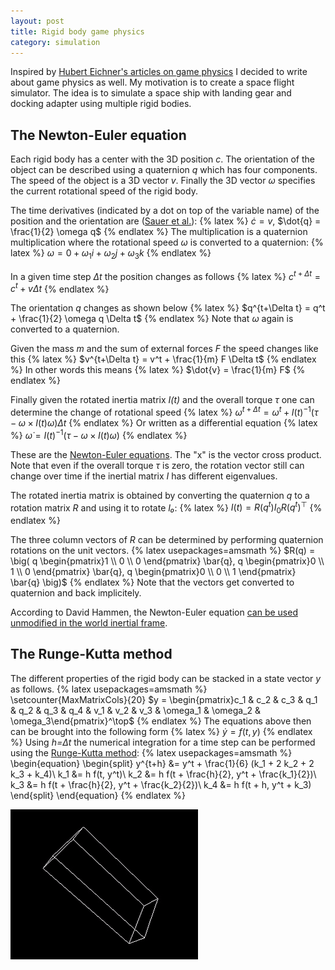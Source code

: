 ```yaml
---
layout: post
title: Rigid body game physics
category: simulation
---
```


Inspired by [Hubert Eichner's articles on game physics][1] I decided to write about game physics as well.
My motivation is to create a space flight simulator.
The idea is to simulate a space ship with landing gear and docking adapter using multiple rigid bodies.

## The Newton-Euler equation
Each rigid body has a center with the 3D position *c*.
The orientation of the object can be described using a quaternion *q* which has four components.
The speed of the object is a 3D vector *v*.
Finally the 3D vector *ω* specifies the current rotational speed of the rigid body.

The time derivatives (indicated by a dot on top of the variable name) of the position and the orientation are ([Sauer et al.][2]):
{% latex %}
$\dot{c} = v$, $\dot{q} = \frac{1}{2} \omega q$
{% endlatex %}
The multiplication is a quaternion multiplication where the rotational speed *ω* is converted to a quaternion:
{% latex %}
$\omega = 0 + \omega_1 i + \omega_2 j + \omega_3 k$
{% endlatex %}

In a given time step *Δt* the position changes as follows
{% latex %}
$c^{t+\Delta t} = c^t + v \Delta t$
{% endlatex %}

The orientation *q* changes as shown below
{% latex %}
$q^{t+\Delta t} = q^t + \frac{1}{2} \omega q \Delta t$
{% endlatex %}
Note that *ω* again is converted to a quaternion.

Given the mass *m* and the sum of external forces *F* the speed changes like this
{% latex %}
$v^{t+\Delta t} = v^t + \frac{1}{m} F \Delta t$
{% endlatex %}
In other words this means
{% latex %}
$\dot{v} = \frac{1}{m} F$
{% endlatex %}

Finally given the rotated inertia matrix *I(t)* and the overall torque *τ* one can determine the change of rotational speed
{% latex %}
$\omega^{t+\Delta t} = \omega^t + I(t)^{-1} (\tau - \omega \times I(t) \omega) \Delta t$
{% endlatex %}
Or written as a differential equation
{% latex %}
$\dot{\omega} = I(t)^{-1} (\tau - \omega \times I(t) \omega)$
{% endlatex %}

These are the [Newton-Euler equations][3].
The "x" is the vector cross product.
Note that even if the overall torque *τ* is zero, the rotation vector still can change over time if the inertial matrix *I* has different eigenvalues.

The rotated inertia matrix is obtained by converting the quaternion *q* to a rotation matrix *R* and using it to rotate *I₀*:
{% latex %}
$I(t)=R(q^t) I_0 R(q^t)^\top$
{% endlatex %}

The three column vectors of *R* can be determined by performing quaternion rotations on the unit vectors.
{% latex usepackages=amsmath %}
$R(q) = \big(
q \begin{pmatrix}1 \\ 0 \\ 0 \end{pmatrix} \bar{q},
q \begin{pmatrix}0 \\ 1 \\ 0 \end{pmatrix} \bar{q},
q \begin{pmatrix}0 \\ 0 \\ 1 \end{pmatrix} \bar{q}
\big)$
{% endlatex %}
Note that the vectors get converted to quaternion and back implicitely.

According to David Hammen, the Newton-Euler equation [can be used unmodified in the world inertial frame][5].

## The Runge-Kutta method
The different properties of the rigid body can be stacked in a state vector *y* as follows.
{% latex usepackages=amsmath %}
\setcounter{MaxMatrixCols}{20}
$y = \begin{pmatrix}c_1 & c_2 & c_3 & q_1 & q_2 & q_3 & q_4 & v_1 & v_2 & v_3 & \omega_1 & \omega_2 & \omega_3\end{pmatrix}^\top$
{% endlatex %}
The equations above then can be brought into the following form
{% latex %}
$\dot{y} = f(t, y)$
{% endlatex %}
Using *h=Δt* the numerical integration for a time step can be performed using the [Runge-Kutta method][4]:
{% latex usepackages=amsmath %}
\begin{equation}
  \begin{split}
    y^{t+h} &= y^t + \frac{1}{6} (k_1 + 2 k_2 + 2 k_3 + k_4)\\
    k_1 &= h f(t, y^t)\\
    k_2 &= h f(t + \frac{h}{2}, y^t + \frac{k_1}{2})\\
    k_3 &= h f(t + \frac{h}{2}, y^t + \frac{k_2}{2})\\
    k_4 &= h f(t + h, y^t + k_3)
  \end{split}
\end{equation}
{% endlatex %}

![Tumble](/pics/tumble.gif)

[1]: http://myselph.de/gamePhysics/
[2]: https://people.mpi-inf.mpg.de/~schoemer/publications/VRST98.pdf
[3]: https://en.wikipedia.org/wiki/Newton%E2%80%93Euler_equations
[4]: https://en.wikipedia.org/wiki/Runge%E2%80%93Kutta_methods
[5]: https://physics.stackexchange.com/questions/412181/eulers-equation-for-rigid-body-rotation-applied-to-inertia-frame
